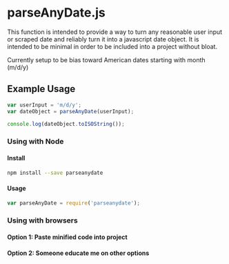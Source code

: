 # parseAnyDate.js

This function is intended to provide a way to turn any reasonable user input or scraped date and reliably turn it into a javascript date object. It is intended to be minimal in order to be included into a project without bloat.

Currently setup to be bias toward American dates starting with month (m/d/y)

## Example Usage

``` javascript
var userInput = 'm/d/y';
var dateObject = parseAnyDate(userInput);

console.log(dateObject.toISOString());

```


### Using with Node
#### Install
``` sh
npm install --save parseanydate
```
#### Usage
``` javascript
var parseAnyDate = require('parseanydate');
```

### Using with browsers
#### Option 1: Paste minified code into project

#### Option 2: Someone educate me on other options
